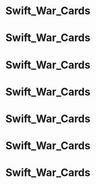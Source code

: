 # Swift_War_Cards
# Swift_War_Cards
# Swift_War_Cards
# Swift_War_Cards
# Swift_War_Cards
# Swift_War_Cards
# Swift_War_Cards
